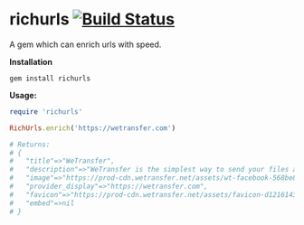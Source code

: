 # richurls [![Build Status](https://travis-ci.com/WeTransfer/richurls.svg?branch=master)](https://travis-ci.com/WeTransfer/richurls)
A gem which can enrich urls with speed.

**Installation**

```
gem install richurls
```

**Usage:**

```ruby
require 'richurls'

RichUrls.enrich('https://wetransfer.com')

# Returns:
# {
#   "title"=>"WeTransfer",
#   "description"=>"WeTransfer is the simplest way to send your files around the world",
#   "image"=>"https://prod-cdn.wetransfer.net/assets/wt-facebook-568be8def5a86a09cedeb21b8f24cb208e86515a552bd07d856c7d5dfc6a23df.png",
#   "provider_display"=>"https://wetransfer.com",
#   "favicon"=>"https://prod-cdn.wetransfer.net/assets/favicon-d12161435ace47c6883360e08466508593325f134c1852b1d0e6e75d5f76adda.ico",
#   "embed"=>nil
# }
```

